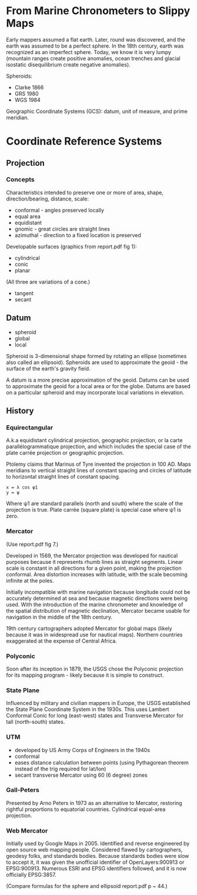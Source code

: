 # From Marine Chronometers to Slippy Maps

Early mappers assumed a flat earth.  Later, round was discovered, and the earth was assumed to be a perfect sphere.  In the 18th century, earth was recognized as an imperfect sphere.  Today, we know it is very lumpy (mountain ranges create positive anomalies, ocean trenches and glacial isostatic disequilibrium create negative anomalies).

Spheroids:

 * Clarke 1866
 * GRS 1980
 * WGS 1984

Geographic Coordinate Systems (GCS): datum, unit of measure, and prime meridian.

# Coordinate Reference Systems

## Projection

### Concepts

Characteristics intended to preserve one or more of area, shape, direction/bearing, distance, scale:

 * conformal - angles preserved locally
 * equal area
 * equidistant
 * gnomic - great circles are straight lines
 * azimuthal - direction to a fixed location is preserved

Developable surfaces (graphics from report.pdf fig 1):

 * cylindrical
 * conic
 * planar

(All three are variations of a cone.)

 * tangent
 * secant


## Datum

 * spheroid
 * global
 * local

Spheroid is 3-dimensional shape formed by rotating an ellipse (sometimes also called an ellipsoid).  Spheroids are used to approximate the geoid - the surface of the earth's gravity field.

A datum is a more precise approximation of the geoid.  Datums can be used to approximate the geoid for a local area or for the globe.  Datums are based on a particular spheroid and may incorporate local variations in elevation.

## History

### Equirectangular

A.k.a equidistant cylindrical projection, geographic projection, or la carte parallélogrammatique projection, and which includes the special case of the plate carrée projection or geographic projection.

Ptolemy claims that Marinus of Tyre invented the projection in 100 AD.  Maps meridians to vertical straight lines of constant spacing and circles of latitude to horizontal straight lines of constant spacing.

    x = λ cos ψ1
    y = ψ

Where ψ1 are standard parallels (north and south) where the scale of the projection is true.  Plate carrée (square plate) is special case where ψ1 is zero.


### Mercator

(Use report.pdf fig 7.)

Developed in 1569, the Mercator projection was developed for nautical purposes because it represents rhumb lines as straight segments.  Linear scale is constant in all directions for a given point, making the projection conformal.  Area distortion increases with latitude, with the scale becoming infinite at the poles.

Initially incompatible with marine navigation because longitude could not be accurately determined at sea and because magnetic directions were being used.  With the introduction of the marine chronometer and knowledge of the spatial distribution of magnetic declination, Mercator became usable for navigation in the middle of the 18th century.

19th century cartographers adopted Mercator for global maps (likely because it was in widespread use for nautical maps).  Northern countries exaggerated at the expense of Central Africa.


### Polyconic

Soon after its inception in 1879, the USGS chose the Polyconic projection for its mapping program - likely because it is simple to construct.

### State Plane

Influenced by military and civilian mappers in Europe, the USGS established the State Plane Coordinate System in the 1930s.  This uses Lambert Conformal Conic for long (east-west) states and Transverse Mercator for tall (north-south) states.

### UTM

 * developed by US Army Corps of Engineers in the 1940s
 * conformal
 * eases distance calculation between points (using Pythagorean theorem instead of the trig required for lat/lon)
 * secant transverse Mercator using 60 (6 degree) zones

### Gall-Peters

Presented by Arno Peters in 1973 as an alternative to Mercator, restoring rightful proportions to equatorial countries.  Cylindrical equal-area projection.

### Web Mercator

Initially used by Google Maps in 2005.  Identified and reverse engineered by open source web mapping people.  Considered flawed by cartographers, geodesy folks, and standards bodies.  Because standards bodies were slow to accept it, it was given the unofficial identifier of OpenLayers:900913 or EPSG:900913.  Numerous ESRI and EPSG identifiers followed, and it is now officially EPSG:3857.

(Compare formulas for the sphere and ellipsoid report.pdf p ~ 44.)
